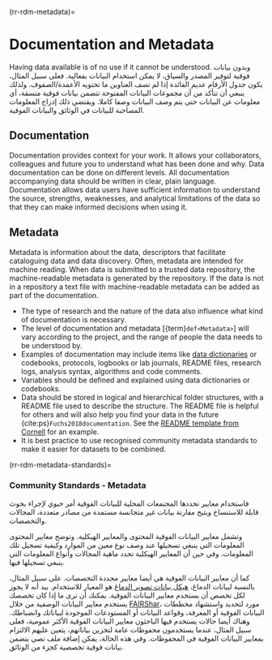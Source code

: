 (rr-rdm-metadata)=
# Documentation and Metadata

Having data available is of no use if it cannot be understood. وبدون بيانات فوقية لتوفير المصدر والسياق، لا يمكن استخدام البيانات بفعالية. فعلى سبيل المثال، يكون جدول الأرقام عديم الفائدة إذا لم تصف العناوين ما تحتويه الأعمدة/الصفوف. ولذلك ينبغي أن تتأكد من أن مجموعات البيانات المفتوحة تتضمن بيانات فوقية متسقة، أي معلومات عن البيانات حتى يتم وصف البيانات وصفا كاملا. ويقتضي ذلك إدراج المعلومات المصاحبة للبيانات في الوثائق والبيانات الفوقية.

## Documentation

Documentation provides context for your work. It allows your collaborators, colleagues and future you to understand what has been done and why. Data documentation can be done on different levels. All documentation accompanying data should be written in clear, plain language. Documentation allows data users have sufficient information to understand the source, strengths, weaknesses, and analytical limitations of the data so that they can make informed decisions when using it.

## Metadata

Metadata is information about the data, descriptors that facilitate cataloguing data and data discovery. Often, metadata are intended for machine reading. When data is submitted to a trusted data repository, the machine-readable metadata is generated by the repository. If the data is not in a repository a text file with machine-readable metadata can be added as part of the documentation.

- The type of research and the nature of the data also influence what kind of documentation is necessary.
- The level of documentation and metadata [{term}`def<Metadata>`] will vary according to the project, and the range of people the data needs to be understood by.
- Examples of documentation may include items like [data dictionaries](https://help.osf.io/hc/en-us/articles/360019739054-How-to-Make-a-Data-Dictionary) or codebooks, protocols, logbooks or lab journals, README files, research logs, analysis syntax, algorithms and code comments.
- Variables should be defined and explained using data dictionaries or codebooks.
- Data should be stored in logical and hierarchical folder structures, with a README file used to describe the structure. The README file is helpful for others and will also help you find your data in the future {cite:ps}`Fuchs2018documentation`. See the [README template from Cornell](https://cornell.app.box.com/v/ReadmeTemplate) for an example.
- It is best practice to use recognised community metadata standards to make it easier for datasets to be combined.

(rr-rdm-metadata-standards)=
### Community Standards - Metadata

فاستخدام معايير تحددها المجتمعات المحلية للبيانات الفوقية أمر حيوي لإجراء بحوث قابلة للاستنساخ ويتيح مقارنة بيانات غير متجانسة مستمدة من مصادر متعددة، المجالات والتخصصات.

وتشمل معايير البيانات الفوقية المحتوى والمعايير الهيكلية. وتوضح معايير المحتوى المعلومات التي ينبغي تسجيلها عند وصف نوع معين من الموارد وكيفية تسجيل تلك المعلومات. وفي حين أن المعايير الهيكلية تحدد ماهية المجالات وأنواع المعلومات التي ينبغي تسجيلها فيها.

كما أن معايير البيانات الفوقية هي أيضا معايير محددة التخصصات. على سبيل المثال، بالنسبة لبيانات الدماغ، [هيكل بيانات تصوير الدماغ](https://doi.org/10.25504/FAIRsharing.rd1j6t) هو المعيار للاستخدام. بيد أنه لا يجوز لكل تخصص أن يستخدم معايير البيانات الفوقية. يمكنك أن ترى ما إذا كان تخصصك يستخدم معايير البيانات الوصفية من خلال [FAIRShar](https://fairsharing.org/)، مورد لتحديد واستشهاد مخططات البيانات الفوقية أو المعرفة، وقواعد البيانات أو المستودعات الموجودة لبياناتك وانضباطك. وهناك أيضا حالات يستخدم فيها الباحثون معايير البيانات الفوقية الأكثر عمومية، فعلى سبيل المثال، عندما يستخدمون محفوظات عامة لتخزين بياناتهم، يتعين عليهم الالتزام بمعايير البيانات الفوقية في المحفوظات. وفي هذه الحالة، يمكن إضافة ملف نصي يتضمن بيانات فوقية تخصصية كجزء من الوثائق.
